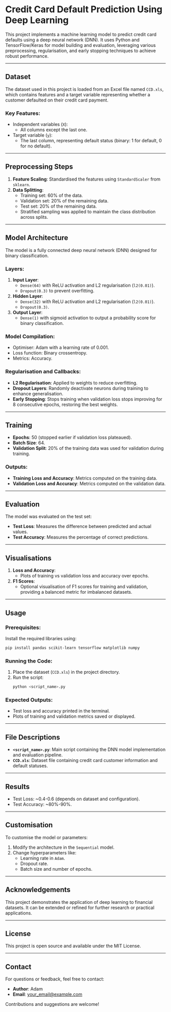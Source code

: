 # Credit Card Default Prediction Using Deep Learning

This project implements a machine learning model to predict credit card defaults using a deep neural network (DNN). It uses Python and TensorFlow/Keras for model building and evaluation, leveraging various preprocessing, regularisation, and early stopping techniques to achieve robust performance.

---

## Dataset
The dataset used in this project is loaded from an Excel file named `CCD.xls`, which contains features and a target variable representing whether a customer defaulted on their credit card payment.

### Key Features:
- Independent variables (`X`):
  - All columns except the last one.
- Target variable (`y`):
  - The last column, representing default status (binary: 1 for default, 0 for no default).

---

## Preprocessing Steps
1. **Feature Scaling**: Standardised the features using `StandardScaler` from `sklearn`.
2. **Data Splitting**:
   - Training set: 60% of the data.
   - Validation set: 20% of the remaining data.
   - Test set: 20% of the remaining data.
   - Stratified sampling was applied to maintain the class distribution across splits.

---

## Model Architecture
The model is a fully connected deep neural network (DNN) designed for binary classification.

### Layers:
1. **Input Layer**:
   - `Dense(64)` with ReLU activation and L2 regularisation (`l2(0.01)`).
   - `Dropout(0.3)` to prevent overfitting.
2. **Hidden Layer**:
   - `Dense(32)` with ReLU activation and L2 regularisation (`l2(0.01)`).
   - `Dropout(0.3)`.
3. **Output Layer**:
   - `Dense(1)` with sigmoid activation to output a probability score for binary classification.

### Model Compilation:
- Optimiser: Adam with a learning rate of 0.001.
- Loss function: Binary crossentropy.
- Metrics: Accuracy.

### Regularisation and Callbacks:
- **L2 Regularisation**: Applied to weights to reduce overfitting.
- **Dropout Layers**: Randomly deactivate neurons during training to enhance generalisation.
- **Early Stopping**: Stops training when validation loss stops improving for 8 consecutive epochs, restoring the best weights.

---

## Training
- **Epochs**: 50 (stopped earlier if validation loss plateaued).
- **Batch Size**: 64.
- **Validation Split**: 20% of the training data was used for validation during training.

### Outputs:
- **Training Loss and Accuracy**: Metrics computed on the training data.
- **Validation Loss and Accuracy**: Metrics computed on the validation data.

---

## Evaluation
The model was evaluated on the test set:
- **Test Loss**: Measures the difference between predicted and actual values.
- **Test Accuracy**: Measures the percentage of correct predictions.

---

## Visualisations
1. **Loss and Accuracy**:
   - Plots of training vs validation loss and accuracy over epochs.
2. **F1 Scores**:
   - Optional visualisation of F1 scores for training and validation, providing a balanced metric for imbalanced datasets.

---

## Usage
### Prerequisites:
Install the required libraries using:
```bash
pip install pandas scikit-learn tensorflow matplotlib numpy
```

### Running the Code:
1. Place the dataset (`CCD.xls`) in the project directory.
2. Run the script:
   ```bash
   python <script_name>.py
   ```

### Expected Outputs:
- Test loss and accuracy printed in the terminal.
- Plots of training and validation metrics saved or displayed.

---

## File Descriptions
- **`<script_name>.py`**: Main script containing the DNN model implementation and evaluation pipeline.
- **`CCD.xls`**: Dataset file containing credit card customer information and default statuses.

---

## Results
- Test Loss: ~0.4-0.6 (depends on dataset and configuration).
- Test Accuracy: ~80%-90%.

---

## Customisation
To customise the model or parameters:
1. Modify the architecture in the `Sequential` model.
2. Change hyperparameters like:
   - Learning rate in `Adam`.
   - Dropout rate.
   - Batch size and number of epochs.

---

## Acknowledgements
This project demonstrates the application of deep learning to financial datasets. It can be extended or refined for further research or practical applications.

---

## License
This project is open source and available under the MIT License.

---

## Contact
For questions or feedback, feel free to contact:
- **Author**: Adam
- **Email**: <your_email@example.com>

Contributions and suggestions are welcome!

